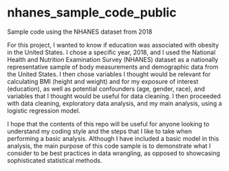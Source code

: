 # nhanes_sample_code_public
Sample code using the NHANES dataset from 2018

For this project, I wanted to know if education was associated with obesity in the United States. I chose a specific year, 2018, and I used the National Health and Nutrition Examination Survey (NHANES) dataset as a nationally representative sample of body measurements and demographic data from the United States. I then chose variables I thought would be relevant for calculating BMI (height and weight) and for my exposure of interest (education), as well as potential confounders (age, gender, race), and variables that I thought would be useful for data cleaning. I then proceeded with data cleaning, exploratory data analysis, and my main analysis, using a logistic regression model.

I hope that the contents of this repo will be useful for anyone looking to understand my coding style and the steps that I like to take when performing a basic analysis. Although I have included a basic model in this analysis, the main purpose of this code sample is to demonstrate what I consider to be best practices in data wrangling, as opposed to showcasing sophisticated statistical methods.
